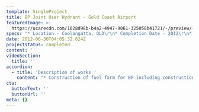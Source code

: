 ```yaml
---
template: SingleProject
title: BP Joint User Hydrant - Gold Coast Airport
featuredImage: >-
  https://ucarecdn.com/1028d98b-b4a2-4947-9061-325058b41721/-/preview/-/enhance/50/
specs: "* Location - Coolangatta, QLD\r\n* Completion Date - 2012\r\n* Value - $2.4 Million\n* Client - BP Australia"
date: 2012-06-30T04:05:32.624Z
projectstatus: completed
content: ''
videoSection:
  title: ''
accordion:
  - title: 'Description of works '
    content: "* Construction of fuel farm for BP including construction of roads and manoeuvring areas, bases for fuel tanks and other infrastructure.\r\n* Road Name – BP JUHI, Gold Coast Airport\r\n* Pavement – heavy duty pavement construction to accommodate fuel tanker movements\r\n* Installation of electrical and other services\r\n* Piling works for capping slabs for tanks\r\n* Area 5,000m2\r\n* Stormwater construction\r\n* Working airside in a high security environment\r\n* Working in a controlled environment as part of BP Australia’s safety and environmental systems.\r\n\nThis project was required to meet BP and SEE Integrated Management System (IMS) requirements ISO 9001, ISO 14001 and AS/NZS 4802"
cta:
  buttonText: ''
  buttonUrl: ''
meta: {}
---
```


